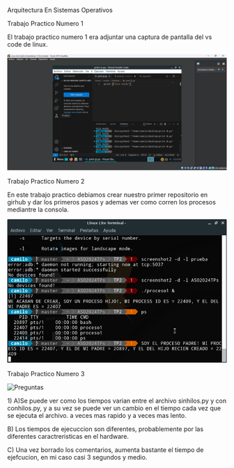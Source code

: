 
<html>
<head>
<meta charset="utf-8">
<p>Arquitectura En Sistemas Operativos<p>
<p>Trabajo Practico Numero 1 </p>
  <p> El trabajo practico numero 1 era adjuntar una captura de pantalla del vs code de linux. </p>
<img src="/images/CapTP1.png" alt="Esta es la captura de pantalla del TP1" />
<p> Trabajo Practico Numero 2 </p>
   <p> En este trabajo practico debiamos crear nuestro primer repositorio en girhub y dar los primeros pasos y ademas ver como corren los procesos mediantre la consola.</p>
<img src="/images/CapTP2.png" alt="Imagen de los procesos corriendo" />
<p> Trabajo Practico Numero 3</p>
<img src="TP3/Trabajo práctico N3.pdf" alt="Preguntas" />
<p> 1) 
  A)Se puede ver como los tiempos varian entre el archivo sinhilos.py y con conhilos.py, y a su vez se puede ver un cambio en el tiempo cada vez que se ejecuta el archivo. a veces mas rapido y a veces mas lento. </p>
   <p>B) Los tiempos de ejecuccion son diferentes, probablemente por las diferentes caractreristicas en el hardware. </p>
   <p>C) Una vez borrado los comentarios, aumenta bastante el tiempo de ejefcucion, en mi caso casi 3 segundos y medio. </p>




